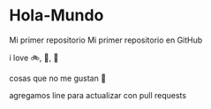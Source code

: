 # Hola-Mundo
Mi primer repositorio
Mi primer repositorio en GitHub

i love :bike:, :icecream:, :candy:

cosas que no me gustan :peach:

agregamos line para actualizar con pull requests
